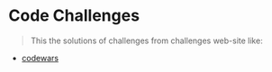 # Code Challenges 

> This the solutions of challenges from challenges web-site like: 

* [codewars](chttps://www.codewars.com)
